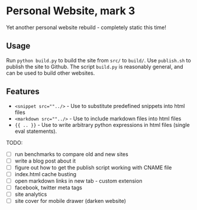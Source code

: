 # Personal Website, mark 3
Yet another personal website rebuild - completely static this time!

## Usage
Run `python build.py` to build the site from `src/` to `build/`. Use `publish.sh` to publish the site to Github. The script `build.py` is reasonably general, and can be used to build other websites.

## Features
 - `<snippet src=""../>` - Use to substitute predefined snippets into html files
 - `<markdown src=""../>` - Use to include markdown files into html files
 - `{{ .. }}` - Use to write arbitrary python expressions in html files (single eval statements).
 
TODO:
 - [ ] run benchmarks to compare old and new sites
 - [ ] write a blog post about it
 - [ ] figure out how to get the publish script working with CNAME file
 - [ ] index.html cache busting
 - [ ] open markdown links in new tab - custom extension
 - [ ] facebook, twitter meta tags
 - [ ] site analytics
 - [ ] site cover for mobile drawer (darken website)
